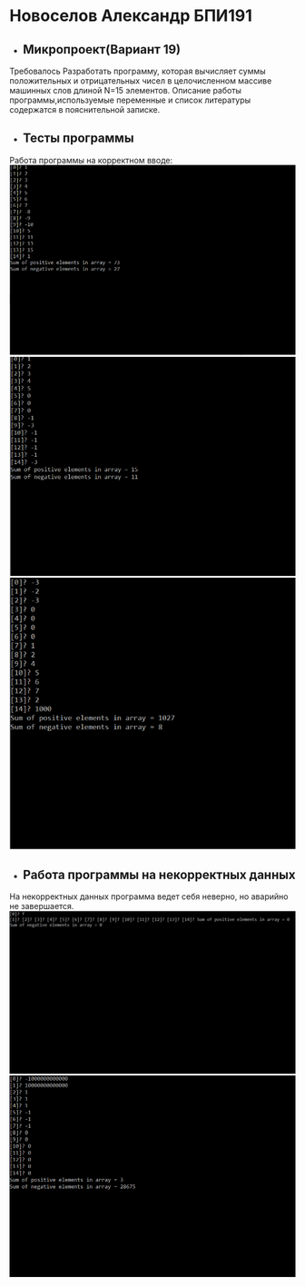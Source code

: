 # Новоселов Александр БПИ191
* ## Микропроект(Вариант 19)
Требовалось Разработать программу, которая вычисляет суммы   положительных   и   отрицательных чисел в целочисленном массиве машинных слов длиной N=15 элементов. 
Описание работы программы,используемые переменные и список литературы содержатся в пояснительной записке. 
* ## Тесты программы
Работа программы на корректном вводе:
![](https://github.com/Freeezzzi/HSE_FCS_SE-ASM-1/blob/master/MicroProjectFASM/%D0%9A%D0%BE%D1%80%D1%80%D0%B5%D0%BA%D1%82%D0%BD%D1%8B%D0%B5%20%D0%B4%D0%B0%D0%BD%D0%BD%D1%8B%D0%B5.PNG)
![](https://github.com/Freeezzzi/HSE_FCS_SE-ASM-1/blob/master/MicroProjectFASM/%D0%9A%D0%BE%D1%80%D1%80%D0%B5%D0%BA%D1%82%D0%BD%D1%8B%D0%B5%20%D0%B4%D0%B0%D0%BD%D0%BD%D1%8B%D0%B52.PNG)
![](https://github.com/Freeezzzi/HSE_FCS_SE-ASM-1/blob/master/MicroProjectFASM/%D0%9A%D0%BE%D1%80%D1%80%D0%B5%D0%BA%D1%82%D0%BD%D1%8B%D0%B5%20%D0%B4%D0%B0%D0%BD%D0%BD%D1%8B%D0%B53.PNG)
* ## Работа программы на некорректных данных
На некорректных данных программа ведет себя неверно, но аварийно не завершается. 
![](https://github.com/Freeezzzi/HSE_FCS_SE-ASM-1/blob/master/MicroProjectFASM/%D0%9D%D0%B5%D0%BA%D0%BE%D1%80%D1%80%D0%B5%D0%BA%D1%82%D0%BD%D1%8B%D0%B5%20%D0%B4%D0%B0%D0%BD%D0%BD%D1%8B%D0%B5%20symbol.PNG)
![](https://github.com/Freeezzzi/HSE_FCS_SE-ASM-1/blob/master/MicroProjectFASM/%D0%9D%D0%B5%D0%BA%D0%BE%D1%80%D1%80%D0%B5%D0%BA%D1%82%D0%BD%D1%8B%D0%B5%20%D0%B4%D0%B0%D0%BD%D0%BD%D1%8B%D0%B5%20%D0%B1%D0%BE%D0%BB.%20%D1%87%D0%B8%D1%81%D0%BB%D0%B0.PNG)
